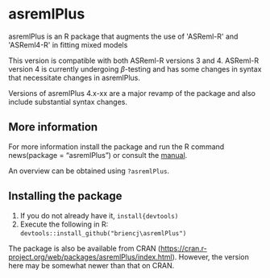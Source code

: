 # asremlPlus
asremlPlus is an R package that augments the use of 'ASReml-R' and 'ASReml4-R' in fitting mixed models

This version is compatible with both ASReml-R versions 3 and 4. ASReml-R version 4 is currently undergoing $\beta$-testing and 
has some changes in syntax that necessitate changes in asremlPlus. 

Versions of asremlPlus 4.x-xx are a major revamp of the package and also include substantial syntax changes. 

## More information

For more information install the package and run the R command news(package = “asremlPlus”) or consult the [manual](./inst/doc/asremlPlus.pdf). 

An overview can be obtained using `?asremlPlus`. 

## Installing the package

1. If you do not already have it, `install{devtools)`
2. Execute the following in R: `devtools::install_github("briencj\asremlPlus")`

The package is also be available from CRAN 
(<https://cran.r-project.org/web/packages/asremlPlus/index.html>). However, the version here may be somewhat newer than that on CRAN. 

